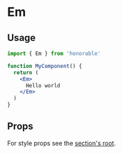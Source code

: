 # Em

## Usage

```jsx
import { Em } from 'honorable'

function MyComponent() {
  return (
    <Em>
      Hello world
    </Em>
  )
}
```

## Props

For style props see the [section's root](/components/html-tags).
